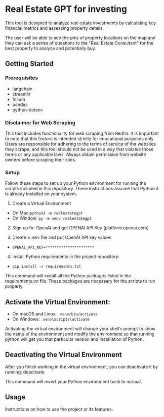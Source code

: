 # Real Estate GPT for investing
This tool is designed to analyze real estate investments by calculating key financial metrics and assessing property details. 

The user will be able to see the pins of property locations on the map and they can ask a series of questions to the "Real Estate Consultant" for the best property to analyze and potentially buy.  
## Getting Started

### Prerequisites

 - langchain
 - streamlit
 - folium
 - pandas
 - python-dotenv

### Disclaimer for Web Scraping 
This tool includes functionality for web scraping from Redfin. 
 It is important to note that this feature is intended strictly for educational purposes only. Users are responsible for adhering to the terms of service of the websites they scrape, and this tool should not be used in a way that violates those terms or any applicable laws. Always obtain permission from website owners before scraping their sites.

### Setup
Follow these steps to set up your Python environment for running the scripts included in this repository. These instructions assume that Python 3 is already installed on your system.

1. Create a Virtual Environment
* On Mac:```python3 -m realestategpt```
* On Window: ```py -m venv realestategpt```

2. Sign up for OpenAI and get OPENAI API Key (platform.openai.com)

3. Create a .env file and put OpenAI API key values 
* ```OPENAI_API_KEY=**********************```
4. Install Python requirements in the project repository: 
* ```pip install -r requirements.txt```

This command will install all the Python packages listed in the requirements.txt file. These packages are necessary for the scripts to run properly.


## Activate the Virtual Environment:
* On macOS and Linux:
```.venv/bin/activate```
* On Windows:
```.venv\Scripts\activate```

Activating the virtual environment will change your shell’s prompt to show the name of the environment and modify the environment so that running python will get you that particular version and installation of Python.

## Deactivating the Virtual Environment
After you finish working in the virtual environment, you can deactivate it by running: deactivate

This command will revert your Python environment back to normal.

## Usage
Instructions on how to use the project or its features.



